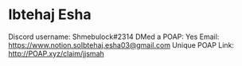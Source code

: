 # Ibtehaj Esha

Discord username: Shmebulock#2314
DMed a POAP: Yes
Email: https://www.notion.soIbtehaj.esha03@gmail.com
Unique POAP Link: http://POAP.xyz/claim/jjsmah